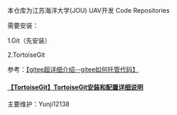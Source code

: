 本仓库为江苏海洋大学(JOU) UAV开发 Code Repositories

需要安装：

1.Git（先安装）

2.TortoiseGit

参考：[【gitee超详细介绍--gitee如何托管代码】](https://blog.csdn.net/2301_81647724/article/details/137729932?ops_request_misc=%257B%2522request%255Fid%2522%253A%25222FADE648-25A2-41E8-B17A-AE158003DA14%2522%252C%2522scm%2522%253A%252220140713.130102334..%2522%257D&request_id=2FADE648-25A2-41E8-B17A-AE158003DA14&biz_id=0&utm_medium=distribute.pc_search_result.none-task-blog-2~all~sobaiduend~default-2-137729932-null-null.142^v100^control&utm_term=gitee%E4%BB%A3%E7%A0%81%E7%AE%A1%E7%90%86&spm=1018.2226.3001.4187)

#### [【TortoiseGit】TortoiseGit安装和配置详细说明](https://blog.csdn.net/weixin_44299027/article/details/121178817?ops_request_misc=%257B%2522request%255Fid%2522%253A%2522DC139748-4BA6-4656-B8BD-337ADC30B866%2522%252C%2522scm%2522%253A%252220140713.130102334..%2522%257D&request_id=DC139748-4BA6-4656-B8BD-337ADC30B866&biz_id=0&utm_medium=distribute.pc_search_result.none-task-blog-2~all~top_positive~default-1-121178817-null-null.142^v100^control&utm_term=TortoiseGit&spm=1018.2226.3001.4187)

主要维护：Yunji12138 